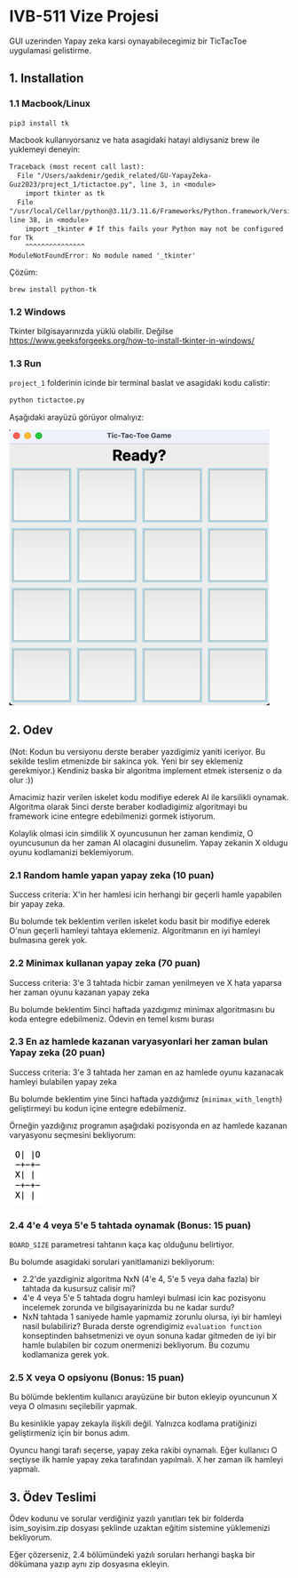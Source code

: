 # IVB-511 Vize Projesi

GUI uzerinden Yapay zeka karsi oynayabilecegimiz bir TicTacToe uygulamasi gelistirme.

## 1. Installation



### 1.1 Macbook/Linux


```
pip3 install tk
```

Macbook kullanıyorsanız ve hata asagidaki hatayi aldiysaniz brew ile yuklemeyi deneyin:

```
Traceback (most recent call last):
  File "/Users/aakdemir/gedik_related/GU-YapayZeka-Guz2023/project_1/tictactoe.py", line 3, in <module>
    import tkinter as tk
  File "/usr/local/Cellar/python@3.11/3.11.6/Frameworks/Python.framework/Versions/3.11/lib/python3.11/tkinter/__init__.py", line 38, in <module>
    import _tkinter # If this fails your Python may not be configured for Tk
    ^^^^^^^^^^^^^^^
ModuleNotFoundError: No module named '_tkinter'
```

Çözüm:
```
brew install python-tk
```


### 1.2 Windows

Tkinter bilgisayarınızda yüklü olabilir. Değilse https://www.geeksforgeeks.org/how-to-install-tkinter-in-windows/




### 1.3 Run 

`project_1` folderinin icinde bir terminal baslat ve asagidaki kodu calistir: 

```bash
python tictactoe.py
```

Aşağıdaki arayüzü görüyor olmalıyız: 

![Alt text](tinker-game-start.png)


## 2. Odev

(Not: Kodun bu versiyonu derste beraber yazdigimiz yaniti iceriyor. Bu sekilde teslim etmenizde bir sakinca yok. Yeni bir sey eklemeniz gerekmiyor.) Kendiniz baska bir algoritma implement etmek isterseniz o da olur :)) 

Amacimiz hazir verilen iskelet kodu modifiye ederek AI ile karsilikli oynamak. 
Algoritma olarak 5inci derste beraber kodladigimiz algoritmayi bu framework icine entegre edebilmenizi gormek istiyorum.

Kolaylik olmasi icin simdilik X oyuncusunun her zaman kendimiz, O oyuncusunun da her zaman AI olacagini dusunelim.
Yapay zekanin X oldugu oyunu kodlamanizi beklemiyorum.


### 2.1 Random hamle yapan yapay zeka (10 puan)

Success criteria: X'in her hamlesi icin herhangi bir geçerli hamle yapabilen bir yapay zeka.

Bu bolumde tek beklentim verilen iskelet kodu basit bir modifiye ederek O'nun geçerli hamleyi tahtaya eklemeniz.
Algoritmanın en iyi hamleyi bulmasına gerek yok.


### 2.2 Minimax kullanan yapay zeka (70 puan)

Success criteria: 3'e 3 tahtada hicbir zaman yenilmeyen ve X hata yaparsa her zaman oyunu kazanan yapay zeka

Bu bolumde beklentim 5inci haftada yazdıgımız minimax algoritmasını bu koda entegre edebilmeniz.
Ödevin en temel kısmı burası

### 2.3 En az hamlede kazanan varyasyonlari her zaman bulan Yapay zeka (20 puan)

Success criteria: 3'e 3 tahtada her zaman en az hamlede oyunu kazanacak hamleyi bulabilen yapay zeka

Bu bolumde beklentim yine 5inci haftada yazdığımız (`minimax_with_length`) geliştirmeyi bu kodun içine entegre edebilmeniz.

Örneğin yazdığınız programın aşağıdaki pozisyonda en az hamlede kazanan varyasyonu seçmesini bekliyorum:

![Alt text](ornek_oyun_pozisyonu.png)



### 2.4 4'e 4 veya 5'e 5 tahtada oynamak (Bonus: 15 puan)

`BOARD_SIZE` parametresi tahtanın kaça kaç olduğunu belirtiyor. 

Bu bolumde asagidaki sorulari yanitlamanizi bekliyorum:

- 2.2'de yazdiginiz algoritma  NxN (4'e 4, 5'e 5 veya daha fazla) bir tahtada da kusursuz calisir mi?
- 4'e 4 veya 5'e 5 tahtada dogru hamleyi bulmasi icin kac pozisyonu incelemek zorunda ve bilgisayarinizda bu ne kadar surdu?
- NxN tahtada 1 saniyede hamle yapmamiz zorunlu olursa, iyi bir hamleyi nasil bulabiliriz? Burada derste ogrendigimiz `evaluation function` konseptinden bahsetmenizi ve oyun sonuna kadar gitmeden de iyi bir hamle bulabilen bir cozum onermenizi bekliyorum. Bu cozumu kodlamaniza gerek yok. 

### 2.5 X veya O opsiyonu (Bonus: 15 puan)

Bu bölümde beklentim kullanıcı arayüzüne bir buton ekleyip oyuncunun X veya O olmasını seçilebilir yapmak.

Bu kesinlikle yapay zekayla ilişkili değil. Yalnızca kodlama pratiğinizi geliştirmeniz için bir bonus adım.

Oyuncu hangi tarafı seçerse, yapay zeka rakibi oynamalı. Eğer kullanıcı O seçtiyse ilk hamle yapay zeka tarafından yapılmalı. X her zaman ilk hamleyi yapmalı.

## 3. Ödev Teslimi

Ödev kodunu ve sorular verdiğiniz yazılı yanıtları tek bir folderda isim_soyisim.zip dosyası şeklinde uzaktan eğitim sistemine yüklemenizi bekliyorum.

Eğer çözerseniz, 2.4 bölümündeki yazılı soruları herhangi başka bir dökümana yazıp aynı zip dosyasına ekleyin.


